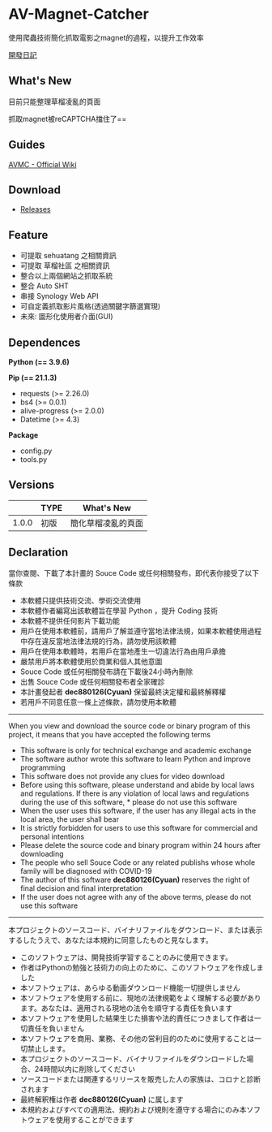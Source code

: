 # AV-Magnet-Catcher
使用爬蟲技術簡化抓取電影之magnet的過程，以提升工作效率

[開發日記](https://github.com/dec880126/AV-Magnet-Catcher/blob/main/developmentDiary.md)

## What's New

目前只能整理草榴凌亂的頁面

抓取magnet被reCAPTCHA擋住了==

## Guides

[AVMC - Official Wiki](https://github.com/dec880126/AV-Magnet-Catcher/wiki)

## Download

 - [Releases](https://github.com/dec880126/AV-Magnet-Catcher/releases)

## Feature
 - 可提取 sehuatang 之相關資訊
 - 可提取 草榴社區 之相關資訊
 - 整合以上兩個網站之抓取系統
 - 整合 Auto SHT
 - 串接 Synology Web API
 - 可自定義抓取影片風格(透過關鍵字篩選實現)
 - 未來: 圖形化使用者介面(GUI)

## Dependences
**Python (== 3.9.6)**

**Pip (== 21.1.3)**
 - requests (>= 2.26.0)
 - bs4 (>= 0.0.1)
 - alive-progress (>= 2.0.0)
 - Datetime (>= 4.3)

**Package**
 - config.py
 - tools.py

## Versions
|     | TYPE | What's New |
|-----|------|------------|
| 1.0.0 | 初版  | 簡化草榴凌亂的頁面        |

## Declaration 

當你查閱、下載了本計畫的 Souce Code 或任何相關發布，即代表你接受了以下條款

* 本軟體只提供技術交流、學術交流使用
* 本軟體作者編寫出該軟體旨在學習 Python ，提升 Coding 技術
* 本軟體不提供任何影片下載功能
* 用戶在使用本軟體前，請用戶了解並遵守當地法律法規，如果本軟體使用過程中存在違反當地法律法規的行為，請勿使用該軟體
* 用戶在使用本軟體時，若用戶在當地產生一切違法行為由用戶承擔
* 嚴禁用戶將本軟體使用於商業和個人其他意圖
* Souce Code 或任何相關發布請在下載後24小時內刪除
* 出售 Souce Code 或任何相關發布者全家確診
* 本計畫發起者 **dec880126(Cyuan)** 保留最終決定權和最終解釋權
* 若用戶不同意任意一條上述條款，請勿使用本軟體
---
When you view and download the source code or binary program of this project, it means that you have accepted the following terms

* This software is only for technical exchange and academic exchange
* The software author wrote this software to learn Python and improve programming
* This software does not provide any clues for video download
* Before using this software, please understand and abide by local laws and regulations. If there is any violation of local laws and regulations during the use of this software, * please do not use this software  
* When the user uses this software, if the user has any illegal acts in the local area, the user shall bear
* It is strictly forbidden for users to use this software for commercial and personal intentions
* Please delete the source code and binary program within 24 hours after downloading
* The people who sell Souce Code or any related publishs whose whole family will be diagnosed with COVID-19
* The author of this software **dec880126(Cyuan)** reserves the right of final decision and final interpretation
* If the user does not agree with any of the above terms, please do not use this software
---
本プロジェクトのソースコード、バイナリファイルをダウンロード、または表示するしたうえで、あなたは本規約に同意したものと見なします。
* このソフトウェアは、開発技術学習することのみに使用できます。
* 作者はPythonの勉強と技術力の向上のために、このソフトウェアを作成しました
* 本ソフトウェアは、あらゆる動画ダウンロード機能一切提供しません
* 本ソフトウェアを使用する前に、現地の法律規範をよく理解する必要があります。あなたは、適用される現地の法令を順守する責任を負います
* 本ソフトウェアを使用した結果生じた損害や法的責任につきまして作者は一切責任を負いません
* 本ソフトウェアを商用、業務、その他の営利目的のために使用することは一切禁止します。
* 本プロジェクトのソースコード、バイナリファイルをダウンロードした場合、24時間以内に削除してください
* ソースコードまたは関連するリリースを販売した人の家族は、コロナと診断されます
* 最終解釈権は作者 **dec880126(Cyuan)** に属します
* 本規約およびすべての適用法、規約および規則を遵守する場合にのみ本ソフトウェアを使用することができます
